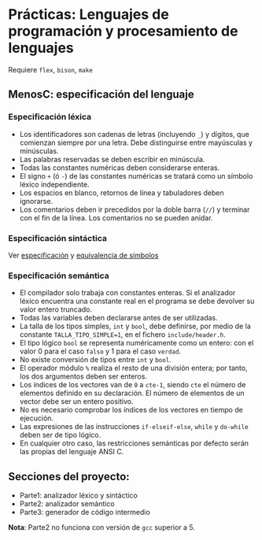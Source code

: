 # Prácticas: Lenguajes de programación y procesamiento de lenguajes
Requiere `flex`, `bison`, `make`

## MenosC: especificación del lenguaje
### Especificación léxica
* Los identificadores son cadenas de letras (incluyendo `_`) y dígitos, que comienzan siempre por una letra. Debe distinguirse entre mayúsculas y minúsculas.
* Las palabras reservadas se deben escribir en minúscula.
* Todas las constantes numéricas deben considerarse enteras.
* El signo `+` (ó `-`) de las constantes numéricas se tratará como un símbolo léxico independiente.
* Los espacios en blanco, retornos de línea y tabuladores deben ignorarse.
* Los comentarios deben ir precedidos por la doble barra (`//`) y terminar con el fin de la línea. Los comentarios no se pueden anidar.

### Especificación sintáctica
Ver [especificación](Parte1/src/asin.y) y [equivalencia de símbolos](Parte1/src/alex.l)

### Especificación semántica
* El compilador solo trabaja con constantes enteras. Si el analizador léxico encuentra una constante real en el programa se debe devolver su valor entero truncado.
* Todas las variables deben declararse antes de ser utilizadas.
* La talla de los tipos simples, `int` y `bool`, debe definirse, por medio de la constante `TALLA_TIPO_SIMPLE=1`, en el fichero `include/header.h`.
* El tipo lógico `bool` se representa numéricamente como un entero: con el valor 0 para el caso `falso` y 1 para el caso `verdad`.
* No existe conversión de tipos entre `int` y `bool`.
* El operador módulo `%` realiza el resto de una división entera; por tanto, los dos argumentos deben ser enteros.
* Los índices de los vectores van de `0` a `cte-1`, siendo `cte` el número de elementos definido en su declaración. El número de elementos de un vector debe ser un entero positivo.
* No es necesario comprobar los índices de los vectores en tiempo de ejecución.
* Las expresiones de las instrucciones `if-elseif-else`, `while` y `do-while` deben ser de tipo lógico.
* En cualquier otro caso, las restricciones semánticas por defecto serán las propias del lenguaje ANSI C.

## Secciones del proyecto:
* Parte1: analizador léxico y sintáctico
* Parte2: analizador semántico
* Parte3: generador de código intermedio

**Nota**: Parte2 no funciona con versión de `gcc` superior a 5.
